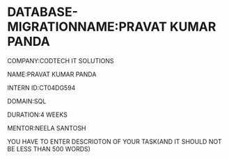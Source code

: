 # DATABASE-MIGRATIONNAME:PRAVAT KUMAR PANDA

COMPANY:CODTECH IT SOLUTIONS

NAME:PRAVAT KUMAR PANDA

INTERN ID:CT04DG594

DOMAIN:SQL

DURATION:4 WEEKS

MENTOR:NEELA SANTOSH

YOU HAVE TO ENTER DESCRIOTON OF YOUR TASK(AND IT SHOULD NOT BE LESS THAN 500 WORDS)




